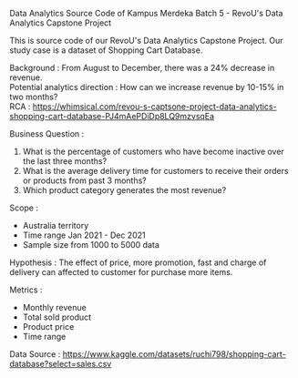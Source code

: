 Data Analytics Source Code of Kampus Merdeka Batch 5 - RevoU's Data Analytics Capstone Project

This is source code of our RevoU's Data Analytics Capstone Project. Our study case is a dataset of Shopping Cart Database.

Background : From August to December, there was a 24% decrease in revenue.</br>
Potential analytics direction : How can we increase revenue by 10-15% in two months?</br>
RCA : https://whimsical.com/revou-s-captsone-project-data-analytics-shopping-cart-database-PJ4mAePDiDp8LQ9mzvsqEa

Business Question : 
1. What is the percentage of customers who have become inactive over the last three months?
2. What is the average delivery time for customers to receive their orders or products from past 3 months?
3. Which product category generates the most revenue?

Scope :
- Australia territory
- Time range Jan 2021 - Dec 2021
- Sample size from 1000 to 5000 data

Hypothesis : The effect of price, more promotion, fast and charge of delivery can affected to customer for purchase more items.

Metrics :
- Monthly revenue
- Total sold product
- Product price
- Time range

Data Source : https://www.kaggle.com/datasets/ruchi798/shopping-cart-database?select=sales.csv
